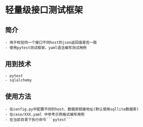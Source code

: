 # 轻量级接口测试框架
## 简介
    - 用于校验同一个接口不同host的json返回值是否一致
    - 使用pytest测试框架，yaml语法编写测试用例
## 用到技术
    - pytest
    - sqlalchemy 
## 使用方法
    - 在config.py中配置不同的host、数据库链接地址(默认使用sqllite数据库)
    - 在case/XXX.yaml 中参考示例格式编写用例
    - 在当前目录下执行命令```pytest```